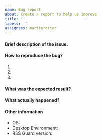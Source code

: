 ```yaml
---
name: Bug report
about: Create a report to help us improve
title: ''
labels: ''
assignees: martinrotter
---
```

<!---
Dear RSS Guard contributor, please RESPECT this template. Also, you might be
interested in reading this: http://www.chiark.greenend.org.uk/~sgtatham/bugs.html
-->

#### Brief description of the issue.

<!--- Write your description here. Remove this line, pls. -->

#### How to reproduce the bug?

1. 
2. 
3. 

#### What was the expected result?

<!--- Write expected results of above reproduction steps here. Remove this line, pls. -->

#### What actually happened?

<!--- Write the actual result here. Remove this line, pls. -->

#### Other information

* OS:
* Desktop Environment:
* RSS Guard version:

<!--- Write any other supplementary information here. Remove this line, pls. -->
